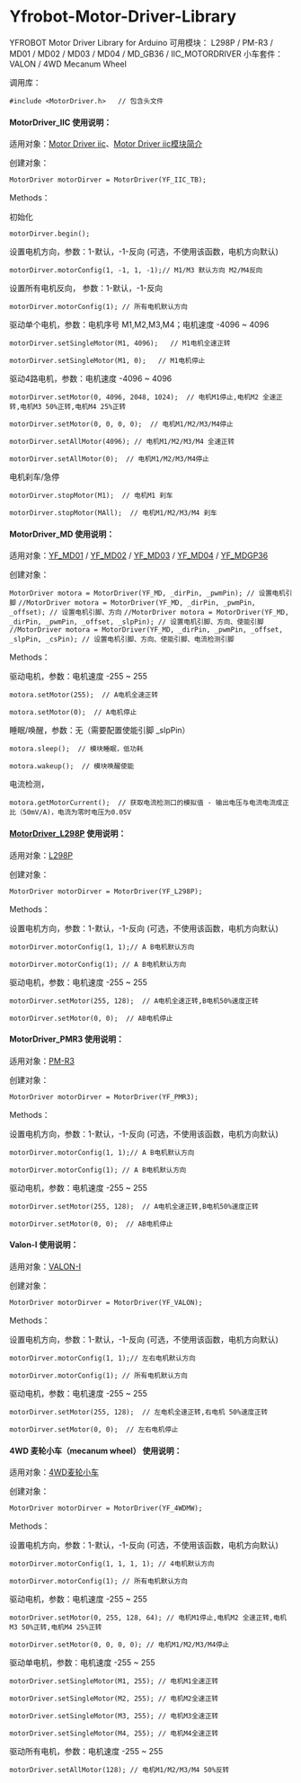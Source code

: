 # Yfrobot-Motor-Driver-Library
YFROBOT Motor Driver Library for Arduino
可用模块：
L298P / PM-R3 / MD01 / MD02 / MD03 / MD04 / MD_GB36 / IIC_MOTORDRIVER 
小车套件：
VALON / 4WD Mecanum Wheel 

调用库：

`#include <MotorDriver.h>   // 包含头文件`

#### MotorDriver_IIC 使用说明：

适用对象：[Motor Driver iic](https://item.taobao.com/item.htm?id=626324653253)、[Motor Driver iic模块简介](http://www.yfrobot.com.cn/wiki/index.php?title=MotorDriver_IIC)

创建对象：

`MotorDriver motorDirver = MotorDriver(YF_IIC_TB);`

Methods：

初始化

`motorDirver.begin();`

设置电机方向，参数：1-默认，-1-反向 (可选，不使用该函数，电机方向默认)

`motorDirver.motorConfig(1, -1, 1, -1);// M1/M3 默认方向 M2/M4反向`

设置所有电机反向， 参数：1-默认，-1-反向

`motorDirver.motorConfig(1); // 所有电机默认方向`

驱动单个电机，参数：电机序号 M1,M2,M3,M4；电机速度 -4096 ~ 4096

`motorDirver.setSingleMotor(M1, 4096);   // M1电机全速正转`

`motorDirver.setSingleMotor(M1, 0);   // M1电机停止`

驱动4路电机，参数：电机速度 -4096 ~ 4096

`motorDirver.setMotor(0, 4096, 2048, 1024);  // 电机M1停止,电机M2 全速正转,电机M3 50%正转,电机M4 25%正转`

`motorDirver.setMotor(0, 0, 0, 0);  // 电机M1/M2/M3/M4停止`

`motorDirver.setAllMotor(4096); // 电机M1/M2/M3/M4 全速正转`

`motorDirver.setAllMotor(0);  // 电机M1/M2/M3/M4停止`

电机刹车/急停

`motorDirver.stopMotor(M1);  // 电机M1 刹车`

`motorDirver.stopMotor(MAll);  // 电机M1/M2/M3/M4 刹车`

#### MotorDriver_MD 使用说明：

适用对象：[YF_MD01](https://item.taobao.com/item.htm?id=537440531147) / [YF_MD02](https://item.taobao.com/item.htm?id=540604466130) / [YF_MD03](https://item.taobao.com/item.htm?id=541284819405) / [YF_MD04](https://item.taobao.com/item.htm?id=573547230434) / [YF_MDGP36](https://item.taobao.com/item.htm?id=626907019504)

创建对象：

`MotorDriver motora = MotorDriver(YF_MD, _dirPin, _pwmPin); // 设置电机引脚`
`//MotorDriver motora = MotorDriver(YF_MD, _dirPin, _pwmPin, _offset); // 设置电机引脚、方向`
`//MotorDriver motora = MotorDriver(YF_MD, _dirPin, _pwmPin, _offset, _slpPin); // 设置电机引脚、方向、使能引脚`
`//MotorDriver motora = MotorDriver(YF_MD, _dirPin, _pwmPin, _offset, _slpPin, _csPin); // 设置电机引脚、方向、使能引脚、电流检测引脚`

Methods：

驱动电机，参数：电机速度 -255 ~ 255

`motora.setMotor(255);  // A电机全速正转`

`motora.setMotor(0);  // A电机停止`

睡眠/唤醒，参数：无（需要配置使能引脚 _slpPin）

`motora.sleep();  // 模块睡眠，低功耗`

`motora.wakeup();  // 模块唤醒使能`

电流检测，

`motora.getMotorCurrent();  // 获取电流检测口的模拟值 - 输出电压与电流电流成正比（50mV/A)，电流为零时电压为0.05V`

#### [MotorDriver_L298P](https://item.taobao.com/item.htm?id=20695931042) 使用说明：

适用对象：[L298P](https://item.taobao.com/item.htm?id=20695931042)

创建对象：

`MotorDriver motorDirver = MotorDriver(YF_L298P);`

Methods：

设置电机方向，参数：1-默认，-1-反向 (可选，不使用该函数，电机方向默认)

`motorDirver.motorConfig(1, 1);// A B电机默认方向`

`motorDirver.motorConfig(1); // A B电机默认方向`

驱动电机，参数：电机速度 -255 ~ 255

`motorDirver.setMotor(255, 128);  // A电机全速正转,B电机50%速度正转`

`motorDirver.setMotor(0, 0);  // AB电机停止`

#### MotorDriver_PMR3 使用说明：

适用对象：[PM-R3](https://item.taobao.com/item.htm?id=38073351291)

创建对象：

`MotorDriver motorDirver = MotorDriver(YF_PMR3);`

Methods：

设置电机方向，参数：1-默认，-1-反向 (可选，不使用该函数，电机方向默认)

`motorDirver.motorConfig(1, 1);// A B电机默认方向`

`motorDirver.motorConfig(1); // A B电机默认方向`

驱动电机，参数：电机速度 -255 ~ 255

`motorDirver.setMotor(255, 128);  // A电机全速正转,B电机50%速度正转`

`motorDirver.setMotor(0, 0);  // AB电机停止`

#### Valon-I 使用说明：

适用对象：[VALON-I](https://item.taobao.com/item.htm?id=623336047525)

创建对象：

`MotorDriver motorDirver = MotorDriver(YF_VALON);`

Methods：

设置电机方向，参数：1-默认，-1-反向 (可选，不使用该函数，电机方向默认)

`motorDirver.motorConfig(1, 1);// 左右电机默认方向`

`motorDirver.motorConfig(1); // 所有电机默认方向`

驱动电机，参数：电机速度 -255 ~ 255

`motorDirver.setMotor(255, 128);  // 左电机全速正转,右电机 50%速度正转`

`motorDirver.setMotor(0, 0);  // 左右电机停止`

#### 4WD 麦轮小车（mecanum wheel） 使用说明：

适用对象：[4WD麦轮小车](https://yfanmcu.taobao.com)

创建对象：

`MotorDriver motorDirver = MotorDriver(YF_4WDMW);`

Methods：

设置电机方向，参数：1-默认，-1-反向 (可选，不使用该函数，电机方向默认)

`motorDirver.motorConfig(1, 1, 1, 1); // 4电机默认方向`

`motorDirver.motorConfig(1); // 所有电机默认方向`

驱动电机，参数：电机速度 -255 ~ 255

`motorDriver.setMotor(0, 255, 128, 64); // 电机M1停止,电机M2 全速正转,电机M3 50%正转,电机M4 25%正转`

`motorDirver.setMotor(0, 0, 0, 0); // 电机M1/M2/M3/M4停止`

驱动单电机，参数：电机速度 -255 ~ 255

`motorDriver.setSingleMotor(M1, 255); // 电机M1全速正转`

`motorDriver.setSingleMotor(M2, 255); // 电机M2全速正转`

`motorDriver.setSingleMotor(M3, 255); // 电机M3全速正转`

`motorDriver.setSingleMotor(M4, 255); // 电机M4全速正转`

驱动所有电机，参数：电机速度 -255 ~ 255

`motorDriver.setAllMotor(128); // 电机M1/M2/M3/M4 50%反转`